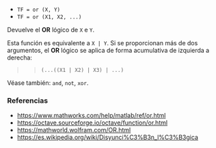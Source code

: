 - `TF = or (X, Y)`
- `TF = or (X1, X2, ...)`

Devuelve el **OR** lógico de `X` e `Y`.

Esta función es equivalente a `X | Y`. Si se proporcionan más de dos
argumentos, el **OR** lógico se aplica de forma acumulativa de izquierda a
derecha:

> > `(...((X1 | X2) | X3) | ...)`

Véase también: `and`, `not`, `xor`.

### Referencias

- https://www.mathworks.com/help/matlab/ref/or.html
- https://octave.sourceforge.io/octave/function/or.html
- https://mathworld.wolfram.com/OR.html
- https://es.wikipedia.org/wiki/Disyunci%C3%B3n_l%C3%B3gica
